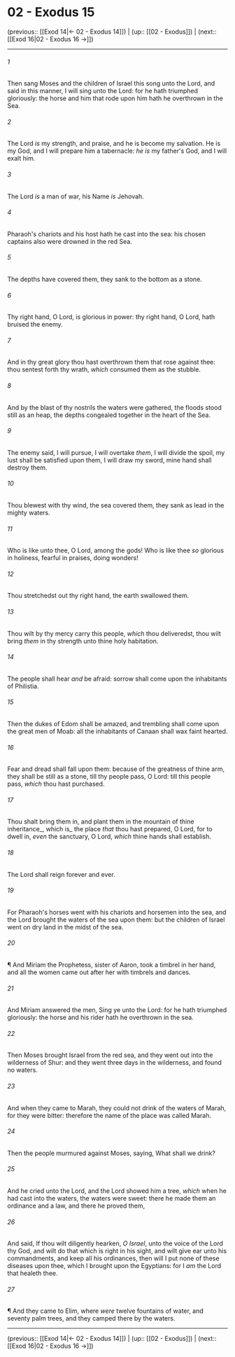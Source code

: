 # 02 - Exodus 15

(previous:: [[Exod 14|← 02 - Exodus 14]]) | (up:: [[02 - Exodus]]) | (next:: [[Exod 16|02 - Exodus 16 →]])

***


###### 1 
Then sang Moses and the children of Israel this song unto the Lord, and said in this manner, I will sing unto the Lord: for he hath triumphed gloriously: the horse and him that rode upon him hath he overthrown in the Sea. 

###### 2 
The Lord _is_ my strength, and praise, and he is become my salvation. He is my God, and I will prepare him a tabernacle: _he is_ my father's God, and I will exalt him. 

###### 3 
The Lord _is_ a man of war, his Name _is_ Jehovah. 

###### 4 
Pharaoh's chariots and his host hath he cast into the sea: his chosen captains also were drowned in the red Sea. 

###### 5 
The depths have covered them, they sank to the bottom as a stone. 

###### 6 
Thy right hand, O Lord, is glorious in power: thy right hand, O Lord, hath bruised the enemy. 

###### 7 
And in thy great glory thou hast overthrown them that rose against thee: thou sentest forth thy wrath, _which_ consumed them as the stubble. 

###### 8 
And by the blast of thy nostrils the waters were gathered, the floods stood still as an heap, the depths congealed together in the heart of the Sea. 

###### 9 
The enemy said, I will pursue, I will overtake _them_, I will divide the spoil, my lust shall be satisfied upon them, I will draw my sword, mine hand shall destroy them. 

###### 10 
Thou blewest with thy wind, the sea covered them, they sank as lead in the mighty waters. 

###### 11 
Who is like unto thee, O Lord, among the gods! Who is like thee _so_ glorious in holiness, fearful in praises, doing wonders! 

###### 12 
Thou stretchedst out thy right hand, the earth swallowed them. 

###### 13 
Thou wilt by thy mercy carry this people, _which_ thou deliveredst, thou wilt bring _them_ in thy strength unto thine holy habitation. 

###### 14 
The people shall hear _and_ be afraid: sorrow shall come upon the inhabitants of Philistia. 

###### 15 
Then the dukes of Edom shall be amazed, and trembling shall come upon the great men of Moab: all the inhabitants of Canaan shall wax faint hearted. 

###### 16 
Fear and dread shall fall upon them: because of the greatness of thine arm, they shall be still as a stone, till thy people pass, O Lord: till this people pass, _which_ thou hast purchased. 

###### 17 
Thou shalt bring them in, and plant them in the mountain of thine inheritance_, which is_ the place _that_ thou hast prepared, O Lord, for to dwell in, _even_ the sanctuary, O Lord, _which_ thine hands shall establish. 

###### 18 
The Lord shall reign forever and ever. 

###### 19 
For Pharaoh's horses went with his chariots and horsemen into the sea, and the Lord brought the waters of the sea upon them: but the children of Israel went on dry land in the midst of the sea. 

###### 20 
¶ And Miriam the Prophetess, sister of Aaron, took a timbrel in her hand, and all the women came out after her with timbrels and dances. 

###### 21 
And Miriam answered the men, Sing ye unto the Lord: for he hath triumphed gloriously: the horse and his rider hath he overthrown in the sea. 

###### 22 
Then Moses brought Israel from the red sea, and they went out into the wilderness of Shur: and they went three days in the wilderness, and found no waters. 

###### 23 
And when they came to Marah, they could not drink of the waters of Marah, for they were bitter: therefore the name of the place was called Marah. 

###### 24 
Then the people murmured against Moses, saying, What shall we drink? 

###### 25 
And he cried unto the Lord, and the Lord showed him a tree, _which_ when he had cast into the waters, the waters were sweet: there he made them an ordinance and a law, and there he proved them, 

###### 26 
And said, If thou wilt diligently hearken, _O Israel_, unto the voice of the Lord thy God, and wilt do that which is right in his sight, and wilt give ear unto his commandments, and keep all his ordinances, then will I put none of these diseases upon thee, which I brought upon the Egyptians: for I _am_ the Lord that healeth thee. 

###### 27 
¶ And they came to Elim, where _were_ twelve fountains of water, and seventy palm trees, and they camped there by the waters.

***

(previous:: [[Exod 14|← 02 - Exodus 14]]) | (up:: [[02 - Exodus]]) | (next:: [[Exod 16|02 - Exodus 16 →]])
